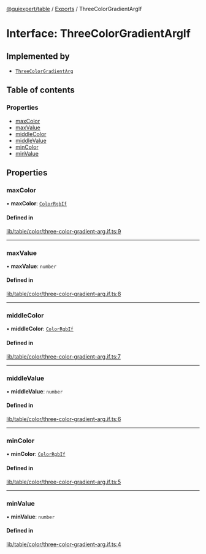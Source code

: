 [@guiexpert/table](../README.md) / [Exports](../modules.md) / ThreeColorGradientArgIf

# Interface: ThreeColorGradientArgIf

## Implemented by

- [`ThreeColorGradientArg`](../classes/ThreeColorGradientArg.md)

## Table of contents

### Properties

- [maxColor](ThreeColorGradientArgIf.md#maxcolor)
- [maxValue](ThreeColorGradientArgIf.md#maxvalue)
- [middleColor](ThreeColorGradientArgIf.md#middlecolor)
- [middleValue](ThreeColorGradientArgIf.md#middlevalue)
- [minColor](ThreeColorGradientArgIf.md#mincolor)
- [minValue](ThreeColorGradientArgIf.md#minvalue)

## Properties

### maxColor

• **maxColor**: [`ColorRgbIf`](ColorRgbIf.md)

#### Defined in

[lib/table/color/three-color-gradient-arg.if.ts:9](https://github.com/guiexperttable/ge-table/blob/65d38fc/libs/table/src/lib/table/color/three-color-gradient-arg.if.ts#L9)

___

### maxValue

• **maxValue**: `number`

#### Defined in

[lib/table/color/three-color-gradient-arg.if.ts:8](https://github.com/guiexperttable/ge-table/blob/65d38fc/libs/table/src/lib/table/color/three-color-gradient-arg.if.ts#L8)

___

### middleColor

• **middleColor**: [`ColorRgbIf`](ColorRgbIf.md)

#### Defined in

[lib/table/color/three-color-gradient-arg.if.ts:7](https://github.com/guiexperttable/ge-table/blob/65d38fc/libs/table/src/lib/table/color/three-color-gradient-arg.if.ts#L7)

___

### middleValue

• **middleValue**: `number`

#### Defined in

[lib/table/color/three-color-gradient-arg.if.ts:6](https://github.com/guiexperttable/ge-table/blob/65d38fc/libs/table/src/lib/table/color/three-color-gradient-arg.if.ts#L6)

___

### minColor

• **minColor**: [`ColorRgbIf`](ColorRgbIf.md)

#### Defined in

[lib/table/color/three-color-gradient-arg.if.ts:5](https://github.com/guiexperttable/ge-table/blob/65d38fc/libs/table/src/lib/table/color/three-color-gradient-arg.if.ts#L5)

___

### minValue

• **minValue**: `number`

#### Defined in

[lib/table/color/three-color-gradient-arg.if.ts:4](https://github.com/guiexperttable/ge-table/blob/65d38fc/libs/table/src/lib/table/color/three-color-gradient-arg.if.ts#L4)
